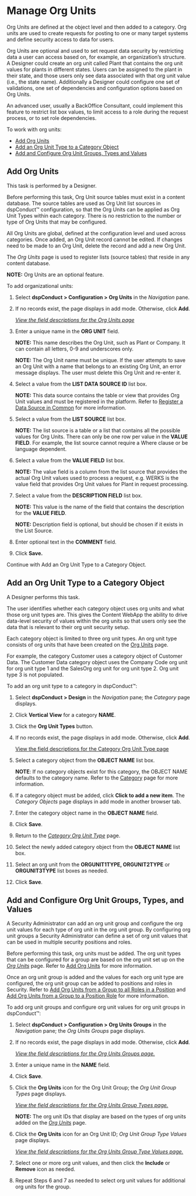 # Manage Org Units

Org Units are defined at the object level and then added to a category.
Org units are used to create requests for posting to one or many target
systems and define security access to data for users.

Org Units are optional and used to set request data security by
restricting data a user can access based on, for example, an
organization’s structure. A Designer could create an org unit called
Plant that contains the org unit values for plants in different states.
Users can be assigned to the plant in their state, and those users only
see data associated with that org unit value (i.e., the state name).
Additionally a Designer could configure one set of validations, one set
of dependencies and configuration options based on Org Units.

An advanced user, usually a BackOffice Consultant, could implement this
feature to restrict list box values, to limit access to a role during
the request process, or to set role dependencies.

To work with org units:

  - [Add Org Units](#Add_Org_Units)
  - [Add an Org Unit Type to a Category
    Object](#Add_an_Org_Unit_Type_to_a_Category_Object)
  - [Add and Configure Org Unit Groups, Types and
    Values](#Add_and_Configure_Org_Unit_Groups,_Types,_and_Values)

## <span id="Add_Org_Units"></span>Add Org Units

This task is performed by a Designer.

Before performing this task, Org Unit source tables must exist in a
content database. The source tables are used as Org Unit list sources in
dspConduct™ configuration, so that the Org Units can be applied as Org
Unit Types within each category. There is no restriction to the number
or type of Org Units that may be configured.

All Org Units are global, defined at the configuration level and used
across categories. Once added, an Org Unit record cannot be edited. If
changes need to be made to an Org Unit, delete the record and add a new
Org Unit.

The *Org Units* page is used to register lists (source tables) that
reside in any content database.

<span style="font-weight: bold;">NOTE:</span> Org Units are an optional
feature.

To add organizational units:

1.  Select <span style="font-weight: bold;">dspConduct </span>**\>
    Configuration \> Org Units** in the *Navigation* pane.

2.  If no records exist, the page displays in add mode. Otherwise, click
    **Add**.
    
    *<span style="color: #0000ff;">[View the field descriptions for the
    Org Units page](../Page_Desc/Org_Units.htm)</span>*

3.  Enter a unique name in the **ORG UNIT** field.
    
    **NOTE:** This name describes the Org Unit, such as Plant or
    Company. It can contain all letters, 0-9 and underscores only.
    
    **NOTE:** The Org Unit name must be unique. If the user attempts to
    save an Org Unit with a name that belongs to an existing Org Unit,
    an error message displays. The user must delete this Org Unit and
    re-enter it.

4.  Select a value from the **LIST DATA SOURCE ID** list box.
    
    **NOTE:** This data source contains the table or view that provides
    Org Unit values and must be registered in the platform. Refer to
    [Register a Data Source in
    Common](../../../Platform/Common/Use_Cases/Register_a_Data_Source_in_Common.htm)
    for more information.

5.  Select a value from the **LIST SOURCE** list box.
    
    **NOTE:** The list source is a table or a list that contains all the
    possible values <span style="text-indent: -20px;">for Org Units.
    There can only be one row per value in the **VALUE FIELD**. For
    example, </span><span style="text-indent: -20px;">the list source
    cannot require a Where clause or be language dependent.</span>

6.  Select a value from the **VALUE FIELD** list box.
    
    **NOTE:** The value field is a column from the list source that
    provides the actual Org Unit values used to process a request, e.g.
    WERKS is the value field that provides Org Unit values for Plant in
    request processing.

7.  Select a value from the **DESCRIPTION FIELD** list box.
    
    **NOTE:** This value is the name of the field that contains the
    description for the <span style="font-weight: bold;">VALUE
    FIELD</span>.
    
    **NOTE:** Description field is optional, but should be chosen if it
    exists in the List Source.

8.  Enter optional text in the **COMMENT** field.

9.  Click <span style="font-weight: bold;">Save.</span>

Continue with Add an Org Unit Type to a Category
Object.

## <span id="Add_an_Org_Unit_Type_to_a_Category_Object"></span>Add an Org Unit Type to a Category Object

A Designer performs this task.

The user identifies whether each category object uses org units and what
those org unit types are. This gives the Content WebApp the ability to
drive data-level security of values within the org units so that users
only see the data that is relevant to their org unit security setup.

Each category object is limited to three org unit types. An org unit
type consists of org units that have been created on the [Org
Units](../Page_Desc/Org_Units.htm) page.

For example, the category Customer uses a category object of Customer
Data. The Customer Data category object uses the Company Code org unit
for org unit type 1 and the SalesOrg org unit for org unit type 2. Org
unit type 3 is not populated.

To add an org unit type to a category in dspConduct™:

1.  Select <span style="font-weight: bold;">dspConduct </span>**\>
    Design** in the *Navigation* pane; the *Category* page displays.

2.  Click <span style="font-weight: bold;">Vertical View</span> for a
    category **NAME**.

3.  Click the **Org Unit Types** button.

4.  If no records exist, the page displays in add mode. Otherwise, click
    **Add**.
    
    [View the field descriptions for the Category Org Unit Type
    page](../Page_Desc/Category_Org_Unit_Type.htm)

5.  Select a category object from the **OBJECT NAME** list box.
    
    **NOTE**: If no category objects exist for this category, the OBJECT
    NAME defaults to the category name. Refer to the
    [Category](../Page_Desc/Category_H.htm) page for more information.

6.  If a category object must be added, click **Click to add a new
    item**. The *Category Objects* page displays in add mode in another
    browser tab.

7.  Enter the category object name in the **OBJECT NAME** field.

8.  Click **Save**.

9.  Return to the *[Category Org Unit
    Type](../Page_Desc/Category_Org_Unit_Type.htm)* page.

10. Select the newly added category object from the **OBJECT NAME** list
    box.

11. Select an org unit from the **ORGUNIT1TYPE, ORGUNIT2TYPE** or
    **ORGUNIT3TYPE** list boxes as needed.

12. Click
**Save**.

## <span id="Add_and_Configure_Org_Unit_Groups,_Types,_and_Values"></span>Add and Configure Org Unit Groups, Types, and Values

A Security Administrator can add an org unit group and configure the org
unit values for each type of org unit in the org unit group. By
configuring org unit groups a Security Administrator can define a set of
org unit values that can be used in multiple security positions and
roles.

Before performing this task, org units must be added. The org unit types
that can be configured for a group are based on the org unit set up on
the <span style="font-style: italic;">[Org
Units](../Page_Desc/Org_Units.htm)</span> page. Refer to [Add Org
Units](Manage_Org_Units.htm#Add_Org_Units) for more information.

Once an org unit group is added and the values for each org unit type
are configured, the org unit group can be added to positions and roles
in Security. Refer to [Add Org Units from a Group to all Roles in a
Position](Add_Org_Units_from_a_Group_to_Roles.htm#Add_Org_Units_from_a_Group_to_all_Roles_in_a_Position)
and [Add Org Units from a Group to a Position
Role](Add_Org_Units_from_a_Group_to_Roles.htm#Add_Org_Units_from_a_Group_to_a_Position_Role)
for more information.

To add org unit groups and configure org unit values for org unit groups
in dspConduct™:

1.  Select <span style="font-weight: bold;">dspConduct \>
    </span>**Configuration \> Org Units Groups** in the *Navigation*
    pane; the *Org Units Groups* page displays.

2.  If no records exist, the page displays in add mode. Otherwise, click
    **Add**.
    
    *[View the field descriptions for the Org Units Groups
    page.](../Page_Desc/Org_Unit_Groups.htm)*

3.  Enter a unique name in the **NAME** field.

4.  Click **Save**.

5.  Click the **Org Units** icon for the Org Unit Group; the *Org Unit
    Group Types* page displays.
    
    *[View the field descriptions for the Org Units Group Types
    page.](../Page_Desc/Org_Unit_Group_Types.htm)*
    
    **NOTE:** The org unit IDs that display are based on the types of
    org units added on the *[Org Units](../Page_Desc/Org_Units.htm)*
    page.

6.  Click the **Org Units** icon for an Org Unit ID; *Org Unit Group
    Type Values* page displays.
    
    *[View the field descriptions for the Org Units Group Type Values
    page.](../Page_Desc/Org_Unit_Group_Type_Values.htm)*

7.  Select one or more org unit values, and then click the
    <span style="font-weight: bold;">Include</span> or
    <span style="font-weight: bold;">Remove</span> icon as needed.

8.  Repeat Steps 6 and 7 as needed to select org unit values for
    additional org units for the group.
